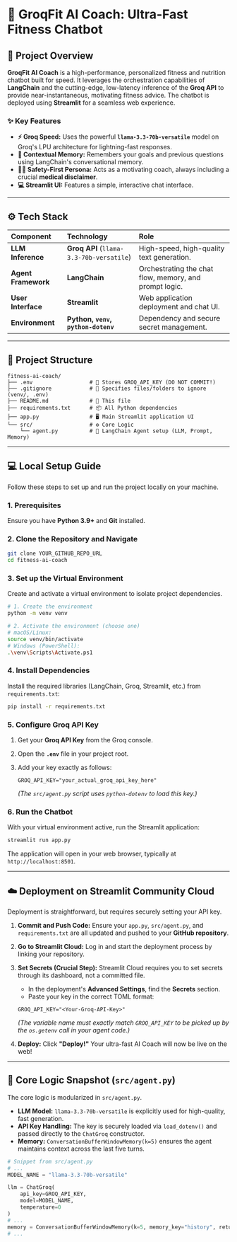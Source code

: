 # 💪 GroqFit AI Coach: Ultra-Fast Fitness Chatbot

## 🚀 Project Overview

**GroqFit AI Coach** is a high-performance, personalized fitness and nutrition chatbot built for speed. It leverages the orchestration capabilities of **LangChain** and the cutting-edge, low-latency inference of the **Groq API** to provide near-instantaneous, motivating fitness advice. The chatbot is deployed using **Streamlit** for a seamless web experience.

### ✨ Key Features

  * **⚡ Groq Speed:** Uses the powerful **`llama-3.3-70b-versatile`** model on Groq's LPU architecture for lightning-fast responses.
  * **🧠 Contextual Memory:** Remembers your goals and previous questions using LangChain's conversational memory.
  * **🧑‍⚕️ Safety-First Persona:** Acts as a motivating coach, always including a crucial **medical disclaimer**.
  * **💻 Streamlit UI:** Features a simple, interactive chat interface.

-----

## ⚙️ Tech Stack

| Component | Technology | Role |
| :--- | :--- | :--- |
| **LLM Inference** | **Groq API** (`llama-3.3-70b-versatile`) | High-speed, high-quality text generation. |
| **Agent Framework** | **LangChain** | Orchestrating the chat flow, memory, and prompt logic. |
| **User Interface** | **Streamlit** | Web application deployment and chat UI. |
| **Environment** | **Python, `venv`, `python-dotenv`** | Dependency and secure secret management. |

-----

## 📂 Project Structure

```
fitness-ai-coach/
├── .env                  # 🔑 Stores GROQ_API_KEY (DO NOT COMMIT!)
├── .gitignore            # 🚫 Specifies files/folders to ignore (venv/, .env)
├── README.md             # 📄 This file
├── requirements.txt      # 📦 All Python dependencies
├── app.py                # 🖥️ Main Streamlit application UI
└── src/                  # ⚙️ Core Logic
    └── agent.py          # 🧠 LangChain Agent setup (LLM, Prompt, Memory)
```

-----

## 💻 Local Setup Guide

Follow these steps to set up and run the project locally on your machine.

### 1\. Prerequisites

Ensure you have **Python 3.9+** and **Git** installed.

### 2\. Clone the Repository and Navigate

```bash
git clone YOUR_GITHUB_REPO_URL
cd fitness-ai-coach
```

### 3\. Set up the Virtual Environment

Create and activate a virtual environment to isolate project dependencies.

```bash
# 1. Create the environment
python -m venv venv

# 2. Activate the environment (choose one)
# macOS/Linux:
source venv/bin/activate
# Windows (PowerShell):
.\venv\Scripts\Activate.ps1
```

### 4\. Install Dependencies

Install the required libraries (LangChain, Groq, Streamlit, etc.) from `requirements.txt`:

```bash
pip install -r requirements.txt
```

### 5\. Configure Groq API Key

1.  Get your **Groq API Key** from the Groq console.

2.  Open the **`.env`** file in your project root.

3.  Add your key exactly as follows:

    ```
    GROQ_API_KEY="your_actual_groq_api_key_here"
    ```

    *(The `src/agent.py` script uses `python-dotenv` to load this key.)*

### 6\. Run the Chatbot

With your virtual environment active, run the Streamlit application:

```bash
streamlit run app.py
```

The application will open in your web browser, typically at `http://localhost:8501`.

-----

## ☁️ Deployment on Streamlit Community Cloud

Deployment is straightforward, but requires securely setting your API key.

1.  **Commit and Push Code:** Ensure your `app.py`, `src/agent.py`, and `requirements.txt` are all updated and pushed to your **GitHub repository**.

2.  **Go to Streamlit Cloud:** Log in and start the deployment process by linking your repository.

3.  **Set Secrets (Crucial Step):** Streamlit Cloud requires you to set secrets through its dashboard, not a committed file.

      * In the deployment's **Advanced Settings**, find the **Secrets** section.
      * Paste your key in the correct TOML format:

    <!-- end list -->

    ```
    GROQ_API_KEY="<Your-Groq-API-Key>"
    ```

    *(The variable name must exactly match `GROQ_API_KEY` to be picked up by the `os.getenv` call in your agent code.)*

4.  **Deploy:** Click **"Deploy\!"** Your ultra-fast AI Coach will now be live on the web\!

-----

## 🧠 Core Logic Snapshot (`src/agent.py`)

The core logic is modularized in `src/agent.py`.

  * **LLM Model:** `llama-3.3-70b-versatile` is explicitly used for high-quality, fast generation.
  * **API Key Handling:** The key is securely loaded via `load_dotenv()` and passed directly to the `ChatGroq` constructor.
  * **Memory:** `ConversationBufferWindowMemory(k=5)` ensures the agent maintains context across the last five turns.

<!-- end list -->

```python
# Snippet from src/agent.py
# ...
MODEL_NAME = "llama-3.3-70b-versatile" 

llm = ChatGroq(
    api_key=GROQ_API_KEY,
    model=MODEL_NAME,
    temperature=0
)
# ...
memory = ConversationBufferWindowMemory(k=5, memory_key="history", return_messages=True)
# ...
```
